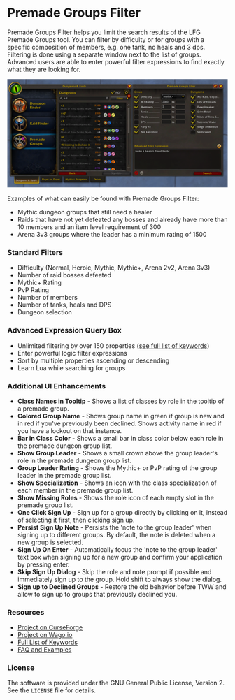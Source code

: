 # Premade Groups Filter

Premade Groups Filter helps you limit the search results of the LFG Premade Groups tool. You can filter by difficulty or for groups with a specific composition of members, e.g. one tank, no heals and 3 dps. Filtering is done using a separate window next to the list of groups. Advanced users are able to enter powerful filter expressions to find exactly what they are looking for.

![Premade Groups Filter next to the LFG Premade Groups window filtering for all mythic dungeons that still need a tank and already have a healer](Screenshots/Screenshot_01_Dungeons.png)

Examples of what can easily be found with Premade Groups Filter:

* Mythic dungeon groups that still need a healer
* Raids that have not yet defeated any bosses and already have more than 10 members and an item level requirement of 300
* Arena 3v3 groups where the leader has a minimum rating of 1500


### Standard Filters

* Difficulty (Normal, Heroic, Mythic, Mythic+, Arena 2v2, Arena 3v3)
* Number of raid bosses defeated
* Mythic+ Rating
* PvP Rating
* Number of members
* Number of tanks, heals and DPS
* Dungeon selection


### Advanced Expression Query Box

* Unlimited filtering by over 150 properties ([see full list of keywords](https://github.com/0xbs/premade-groups-filter/wiki/Keywords))
* Enter powerful logic filter expressions
* Sort by multiple properties ascending or descending
* Learn Lua while searching for groups


### Additional UI Enhancements

* **Class Names in Tooltip** - Shows a list of classes by role in the tooltip of a premade group.
* **Colored Group Name** - Shows group name in green if group is new and in red if you've previously been declined. Shows activity name in red if you have a lockout on that instance.
* **Bar in Class Color** - Shows a small bar in class color below each role in the premade dungeon group list.
* **Show Group Leader** - Shows a small crown above the group leader's role in the premade dungeon group list.
* **Group Leader Rating** - Shows the Mythic+ or PvP rating of the group leader in the premade group list.
* **Show Specialization** - Shows an icon with the class specialization of each member in the premade group list.
* **Show Missing Roles** - Shows the role icon of each empty slot in the premade group list.
* **One Click Sign Up** - Sign up for a group directly by clicking on it, instead of selecting it first, then clicking sign up.
* **Persist Sign Up Note** - Persists the 'note to the group leader' when signing up to different groups. By default, the note is deleted when a new group is selected.
* **Sign Up On Enter** - Automatically focus the 'note to the group leader' text box when signing up for a new group and confirm your application by pressing enter.
* **Skip Sign Up Dialog** - Skip the role and note prompt if possible and immediately sign up to the group. Hold shift to always show the dialog.
* **Sign up to Declined Groups** - Restore the old behavior before TWW and allow to sign up to groups that previously declined you.


### Resources

* [Project on CurseForge](https://www.curseforge.com/wow/addons/premade-groups-filter)
* [Project on Wago.io](https://addons.wago.io/addons/premade-groups-filter)
* [Full List of Keywords](https://github.com/0xbs/premade-groups-filter/wiki/Keywords "Full List of Keywords")
* [FAQ and Examples](https://github.com/0xbs/premade-groups-filter/wiki/FAQ "FAQ and Examples")


### License

The software is provided under the GNU General Public License, Version 2. See the `LICENSE` file for details.
